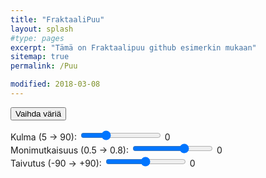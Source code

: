 ```yaml
---
title: "FraktaaliPuu"
layout: splash
#type: pages
excerpt: "Tämä on Fraktaalipuu github esimerkin mukaan"
sitemap: true
permalink: /Puu

modified: 2018-03-08
---
```

<button type="btn" onclick="init_colors()">Vaihda väriä</button>
<canvas id="canvas"></canvas>

<div class="controls">
<div>
<span class="fr">Kulma (5 -> 90):</span>
<input id="angle_range" type="range" min="5" max="90" value="30" step="5" onchange="init()" />
<span id="angle_span">0</span>
</div>
<div>
<span class="fr">Monimutkaisuus (0.5 -> 0.8):</span>
<input id="complexity_range" type="range" min="0.5" max="0.8" value="0.7" step="0.01" onchange="init()" />
<span id="complexity_span">0</span>
</div>
<div>
<span class="fr">Taivutus (-90 -> +90):</span>
<input id="flexure_range" type="range" min="-90" max="90" value="0" step="10" onchange="init()" />
<span id="flexure_span">0</span>
</div>
</div>

<script type="text/javascript" src="assets/js/fractal.js"></script>
